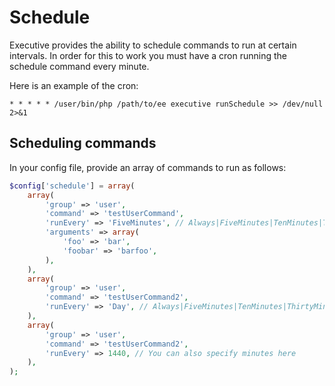 # Schedule

Executive provides the ability to schedule commands to run at certain intervals. In order for this to work you must have a cron running the schedule command every minute.

Here is an example of the cron:

```shell
* * * * * /user/bin/php /path/to/ee executive runSchedule >> /dev/null 2>&1
```

## Scheduling commands

In your config file, provide an array of commands to run as follows:

```php
$config['schedule'] = array(
    array(
        'group' => 'user',
        'command' => 'testUserCommand',
        'runEvery' => 'FiveMinutes', // Always|FiveMinutes|TenMinutes|ThirtyMinutes|Hour|Day|Week|Month
        'arguments' => array(
            'foo' => 'bar',
            'foobar' => 'barfoo',
        ),
    ),
    array(
        'group' => 'user',
        'command' => 'testUserCommand2',
        'runEvery' => 'Day', // Always|FiveMinutes|TenMinutes|ThirtyMinutes|Hour|Day|Week|Month
    ),
    array(
        'group' => 'user',
        'command' => 'testUserCommand2',
        'runEvery' => 1440, // You can also specify minutes here
    ),
);
```

